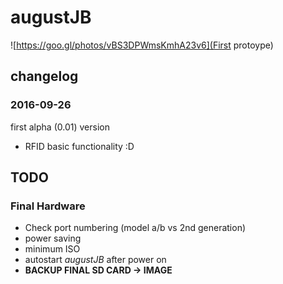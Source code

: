 # augustJB
![https://goo.gl/photos/vBS3DPWmsKmhA23v6](First protoype)
## changelog
### 2016-09-26 
first alpha (0.01) version
- RFID basic functionality :D

## TODO

### Final Hardware
- Check port numbering (model a/b vs 2nd generation)
- power saving
- minimum ISO
- autostart *augustJB* after power on
- **BACKUP FINAL SD CARD -> IMAGE**